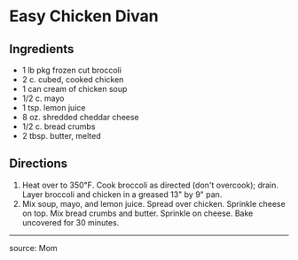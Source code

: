 # Easy Chicken Divan

## Ingredients

- 1 lb pkg frozen cut broccoli
- 2 c. cubed, cooked chicken
- 1 can cream of chicken soup
- 1/2 c. mayo
- 1 tsp. lemon juice
- 8 oz. shredded cheddar cheese
- 1/2 c. bread crumbs
- 2 tbsp. butter, melted

## Directions

1. Heat over to 350℉. Cook broccoli as directed (don't overcook); drain. Layer broccoli and chicken in a greased 13" by 9" pan.
2. Mix soup, mayo, and lemon juice. Spread over chicken. Sprinkle cheese on top. Mix bread crumbs and butter. Sprinkle on cheese. Bake uncovered for 30 minutes.

---

source: Mom